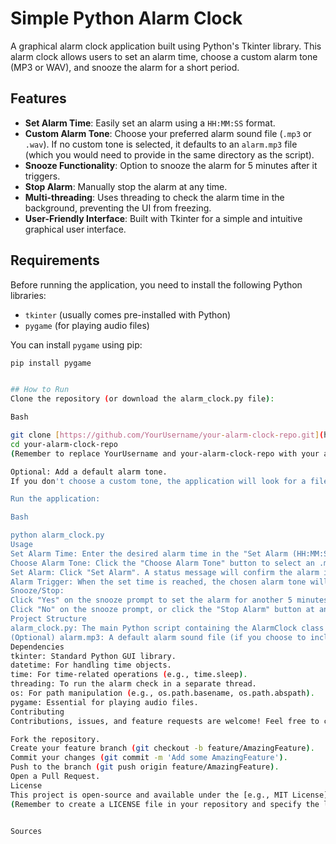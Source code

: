 # Simple Python Alarm Clock

A graphical alarm clock application built using Python's Tkinter library. This alarm clock allows users to set an alarm time, choose a custom alarm tone (MP3 or WAV), and snooze the alarm for a short period.

## Features

* **Set Alarm Time**: Easily set an alarm using a `HH:MM:SS` format.
* **Custom Alarm Tone**: Choose your preferred alarm sound file (`.mp3` or `.wav`). If no custom tone is selected, it defaults to an `alarm.mp3` file (which you would need to provide in the same directory as the script).
* **Snooze Functionality**: Option to snooze the alarm for 5 minutes after it triggers.
* **Stop Alarm**: Manually stop the alarm at any time.
* **Multi-threading**: Uses threading to check the alarm time in the background, preventing the UI from freezing.
* **User-Friendly Interface**: Built with Tkinter for a simple and intuitive graphical user interface.

## Requirements

Before running the application, you need to install the following Python libraries:

* `tkinter` (usually comes pre-installed with Python)
* `pygame` (for playing audio files)

You can install `pygame` using pip:

```bash
pip install pygame


## How to Run
Clone the repository (or download the alarm_clock.py file):

Bash

git clone [https://github.com/YourUsername/your-alarm-clock-repo.git](https://github.com/YourUsername/your-alarm-clock-repo.git)
cd your-alarm-clock-repo
(Remember to replace YourUsername and your-alarm-clock-repo with your actual GitHub username and repository name.)

Optional: Add a default alarm tone.
If you don't choose a custom tone, the application will look for a file named alarm.mp3 in the same directory as alarm_clock.py. You can place your preferred default alarm sound file here.

Run the application:

Bash

python alarm_clock.py
Usage
Set Alarm Time: Enter the desired alarm time in the "Set Alarm (HH:MM:SS):" field (e.g., 14:30:00 for 2:30 PM).
Choose Alarm Tone: Click the "Choose Alarm Tone" button to select an .mp3 or .wav file from your computer. The selected file name will appear below the button.
Set Alarm: Click "Set Alarm". A status message will confirm the alarm is set.
Alarm Trigger: When the set time is reached, the chosen alarm tone will play, and a "Snooze for 5 minutes?" message box will appear.
Snooze/Stop:
Click "Yes" on the snooze prompt to set the alarm for another 5 minutes.
Click "No" on the snooze prompt, or click the "Stop Alarm" button at any time, to stop the alarm sound and clear the alarm.
Project Structure
alarm_clock.py: The main Python script containing the AlarmClock class and application logic.
(Optional) alarm.mp3: A default alarm sound file (if you choose to include one for users who don't set a custom tone).
Dependencies
tkinter: Standard Python GUI library.
datetime: For handling time objects.
time: For time-related operations (e.g., time.sleep).
threading: To run the alarm check in a separate thread.
os: For path manipulation (e.g., os.path.basename, os.path.abspath).
pygame: Essential for playing audio files.
Contributing
Contributions, issues, and feature requests are welcome! Feel free to check the issues page (create this link if you want) or create a pull request.

Fork the repository.
Create your feature branch (git checkout -b feature/AmazingFeature).
Commit your changes (git commit -m 'Add some AmazingFeature').
Push to the branch (git push origin feature/AmazingFeature).
Open a Pull Request.
License
This project is open-source and available under the [e.g., MIT License].
(Remember to create a LICENSE file in your repository and specify the license you choose, e.g., MIT, Apache 2.0, etc.)


Sources
